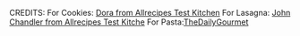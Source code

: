 CREDITS:
For Cookies: [Dora from Allrecipes Test Kitchen](https://www.allrecipes.com/recipe/10813/best-chocolate-chip-cookies/)
For Lasagna: [John Chandler from Allrecipes Test Kitche](https://www.allrecipes.com/recipe/23600/worlds-best-lasagna/)
For Pasta:[TheDailyGourmet](https://www.allrecipes.com/high-protein-cottage-cheese-mac-and-cheese-recipe-11687838)